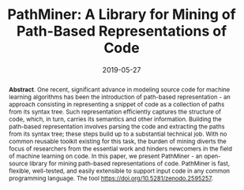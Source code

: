 ---
title: "PathMiner: A Library for Mining of Path-Based Representations of Code"
authors: '<i>Vladimir Kovalenko, Egor Bogomolov, Timofey Bryksin, and Alberto Bacchelli</i>'
status: "published"
collection: publications
permalink: /publication/2019-05-27-pathminer
date: 2019-05-27
venue: "proceedings of <b>MSR'19</b>"
pdf: 'https://sback.it/publications/msr2019b.pdf'
paperurl: 'https://doi.org/10.1109/MSR.2019.00013'
tool: 'https://github.com/JetBrains-Research/astminer'
abstract: "<p><b>Abstract</b>. One recent, significant advance in modeling source code for machine learning algorithms has been the introduction of path-based representation - an approach consisting in representing a snippet of code as a collection of paths from its syntax tree. Such representation efficiently captures the structure of code, which, in turn, carries its semantics and other information. Building the path-based representation involves parsing the code and extracting the paths from its syntax tree; these steps build up to a substantial technical job. With no common reusable toolkit existing for this task, the burden of mining diverts the focus of researchers from the essential work and hinders newcomers in the field of machine learning on code. In this paper, we present PathMiner - an open-source library for mining path-based representations of code. PathMiner is fast, flexible, well-tested, and easily extensible to support input code in any common programming language. The tool <a href='https://doi.org/10.5281/zenodo.2595257'>https://doi.org/10.5281/zenodo.2595257</a>.</p>"
---